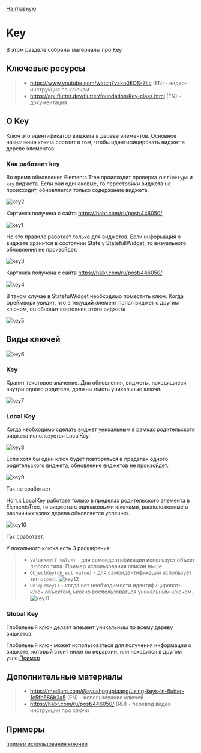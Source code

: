 [На главную](../../flutter.md)

# Key
В этом разделе собраны материалы про Key

## Ключевые ресурсы
>- https://www.youtube.com/watch?v=kn0EOS-ZiIc (EN) - видео-инструкция по ключам
>- https://api.flutter.dev/flutter/foundation/Key-class.html (EN) - документация

## О Key
Ключ это идентификатор виджета в дереве элементов. Основное назначение ключа 
состоит в том, чтобы идентифицировать виджет в дереве элементов. 

### Как работает key
Во время обновления Elements Tree происходит проверка `runtimeType` и `key` виджета. Если
они одинаковые, то перестройки виджета не происходит, обновляется только содержание виджета.

![key2](key2.gif)

Картинка получена с сайта https://habr.com/ru/post/446050/

![key1](key1.png)

Но это правило работает только для виджетов. Если информация о виджете хранится в состоянии State 
у StatefullWidget, то визуального обновления не произойдет.

![key3](key3.gif)

Картинка получена с сайта https://habr.com/ru/post/446050/

![key4](key4.png)

В таком случае в StatefulWidget необходимо поместить ключ. Когда фреймворк увидит, что
в текущий элемент попал виджет с другим ключом, он обновит состояние этого виджета

![key5](key5.png)

## Виды ключей

![key6](key6.png)

### Key
Хранит текстовое значение. Для обновления, виджеты, находящиеся внутри одного родителя, должны иметь уникальные ключи.

![key7](key7.png)

### Local Key
Когда необходимо сделать виджет уникальным в рамках родительского виджета используется LocalKey.

![key8](key8.png)

Если хотя бы один ключ будет повторяться в пределах одного родительского виджета, обновление виджетов не произойдет.

![key9](key9.png)

Так не сработает

Но т.к LocalKey работает только в пределах родительского элемента в ElementsTree, то виджеты с одинаковыми ключами,
расположенные в различных узлах дерева обновляется успешно.

![key10](key10.png)

Так сработает.

У локального ключа есть 3 расширения:
>- `ValueKey(T value)` - для самоидентификации использует объект любого типа. Пример использования описан выше
>- `ObjectKey(object value)` - для самоидентификации использует тип object.
![key12](key12.png)
>- `UniqueKey()` - когда нет необходимости идентифицировать ключ объектом, можно воспользоваться уникальным ключом. 
![key11](key11.png)

### Global Key
Глобальный ключ делает элемент уникальным по всему дереву виджетов.

Глобальный ключ может использоваться для получения информации о виджете, который стоит ниже по иерархии, или находится в другом узле.[Пример](../../../example/lib/keys/global_key_demo.dart)

## Дополнительные материалы
>- https://medium.com/@ayushpguptaapg/using-keys-in-flutter-1c5fb586b2a5 (EN) - использование ключей
>- https://habr.com/ru/post/446050/ (RU) - перевод видео инструкции про ключи
>
## Примеры
[пример использования ключей](../../../example/lib/keys)